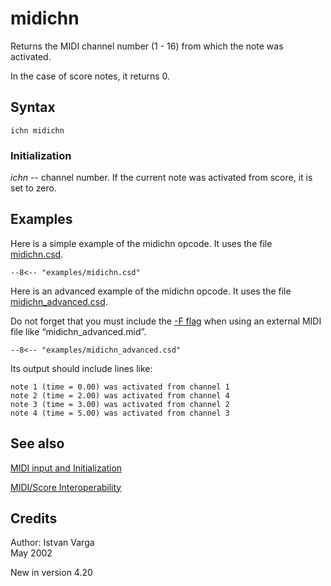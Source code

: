 <!--
id:midichn
category:Real-time MIDI:MIDI/Score Interoperability
-->
# midichn
Returns the MIDI channel number (1 - 16) from which the note was activated.

In the case of score notes, it returns 0.

## Syntax
``` csound-orc
ichn midichn
```

### Initialization

_ichn_ -- channel number. If the current note was activated from score, it is set to zero.

## Examples

Here is a simple example of the midichn opcode. It uses the file [midichn.csd](../../examples/midichn.csd).

``` csound-csd title="Example of the midichn opcode." linenums="1"
--8<-- "examples/midichn.csd"
```

Here is an advanced example of the midichn opcode. It uses the file [midichn_advanced.csd](../../examples/midichn_advanced.csd).

Do not forget that you must include the [-F flag](../../) when using an external MIDI file like &#8220;midichn_advanced.mid&#8221;.

``` csound-csd title="An advanced example of the midichn opcode." linenums="1"
--8<-- "examples/midichn_advanced.csd"
```

Its output should include lines like:

```
note 1 (time = 0.00) was activated from channel 1
note 2 (time = 2.00) was activated from channel 4
note 3 (time = 3.00) was activated from channel 2
note 4 (time = 5.00) was activated from channel 3
```

## See also

[MIDI input and Initialization](../../midi/input)

[MIDI/Score Interoperability](../../midi/interop)

## Credits

Author: Istvan Varga<br>
May 2002<br>

New in version 4.20
